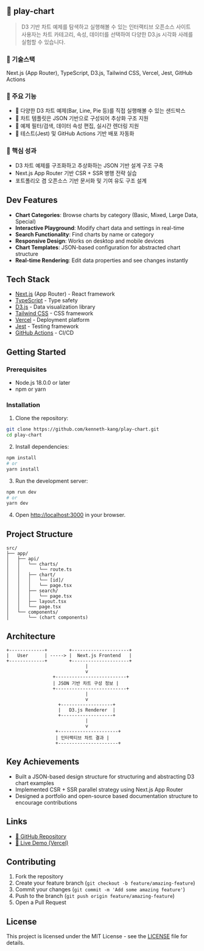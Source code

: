 ## 📁 play-chart

> D3 기반 차트 예제를 탐색하고 실행해볼 수 있는 인터랙티브 오픈소스 사이트  
> 사용자는 차트 카테고리, 속성, 데이터를 선택하여 다양한 D3.js 시각화 사례를 실험할 수 있습니다.

### 🔧 기술스택
Next.js (App Router), TypeScript, D3.js, Tailwind CSS, Vercel, Jest, GitHub Actions

### 🚀 주요 기능
- 🧩 다양한 D3 차트 예제(Bar, Line, Pie 등)를 직접 실행해볼 수 있는 샌드박스
- 🧠 차트 템플릿은 JSON 기반으로 구성되어 추상화 구조 지원
- 📂 예제 필터/검색, 데이터 속성 편집, 실시간 렌더링 지원
- 🧪 테스트(Jest) 및 GitHub Actions 기반 배포 자동화

### 🎯 핵심 성과
- D3 차트 예제를 구조화하고 추상화하는 JSON 기반 설계 구조 구축
- Next.js App Router 기반 CSR + SSR 병행 전략 실습
- 포트폴리오 겸 오픈소스 기반 문서화 및 기여 유도 구조 설계

## Dev Features

- **Chart Categories**: Browse charts by category (Basic, Mixed, Large Data, Special)
- **Interactive Playground**: Modify chart data and settings in real-time
- **Search Functionality**: Find charts by name or category
- **Responsive Design**: Works on desktop and mobile devices
- **Chart Templates**: JSON-based configuration for abstracted chart structure
- **Real-time Rendering**: Edit data properties and see changes instantly

## Tech Stack

- [Next.js](https://nextjs.org/) (App Router) - React framework
- [TypeScript](https://www.typescriptlang.org/) - Type safety
- [D3.js](https://d3js.org/) - Data visualization library
- [Tailwind CSS](https://tailwindcss.com/) - CSS framework
- [Vercel](https://vercel.com) - Deployment platform
- [Jest](https://jestjs.io/) - Testing framework
- [GitHub Actions](https://github.com/features/actions) - CI/CD

## Getting Started

### Prerequisites

- Node.js 18.0.0 or later
- npm or yarn

### Installation

1. Clone the repository:
```bash
git clone https://github.com/kenneth-kang/play-chart.git
cd play-chart
```

2. Install dependencies:
```bash
npm install
# or
yarn install
```

3. Run the development server:
```bash
npm run dev
# or
yarn dev
```

4. Open [http://localhost:3000](http://localhost:3000) in your browser.

## Project Structure

```
src/
├── app/
│   ├── api/
│   │   └── charts/
│   │       └── route.ts
│   │   ├── chart/
│   │   │   └── [id]/
│   │   │   └── page.tsx
│   │   ├── search/
│   │   │   └── page.tsx
│   │   ├── layout.tsx
│   │   └── page.tsx
│   └── components/
│       └── (chart components)
```

## Architecture

```
+-------------+        +---------------------+
|   User      | -----> |  Next.js Frontend   |
+-------------+        +---------------------+
                             |
                             v
                 +--------------------------+
                 | JSON 기반 차트 구성 정보 |
                 +--------------------------+
                             |
                             v
                   +-------------------+
                   |   D3.js Renderer  |
                   +-------------------+
                             |
                             v
                  +----------------------+
                  | 인터랙티브 차트 결과 |
                  +----------------------+
```

## Key Achievements

- Built a JSON-based design structure for structuring and abstracting D3 chart examples
- Implemented CSR + SSR parallel strategy using Next.js App Router
- Designed a portfolio and open-source based documentation structure to encourage contributions

## Links

- [🔗 GitHub Repository](https://github.com/kenneth-kang/play-chart)
- [🚀 Live Demo (Vercel)](https://play-chart.vercel.app)

## Contributing

1. Fork the repository
2. Create your feature branch (`git checkout -b feature/amazing-feature`)
3. Commit your changes (`git commit -m 'Add some amazing feature'`)
4. Push to the branch (`git push origin feature/amazing-feature`)
5. Open a Pull Request

## License

This project is licensed under the MIT License - see the [LICENSE](LICENSE) file for details.
